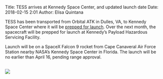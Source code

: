 Title: TESS arrives at Kennedy Space Center, and updated launch date
Date: 2018-02-15 2:01
Author: Elisa Quintana

TESS has been transported from Orbital ATK in Dulles, VA, to Kennedy Space Center where it will be [prepped for launch](https://www.nasa.gov/feature/goddard/2018/nasa-s-transiting-exoplanet-survey-satellite-arrives-at-kennedy-space-center-for-launch). Over the next month, the spacecraft will be prepped for launch at Kennedy’s Payload Hazardous Servicing Facility.

 Launch will be on a SpaceX Falcon 9 rocket from Cape Canaveral Air Force Station nearby NASA’s Kennedy Space Center in Florida. The launch will be no earlier than April 16, pending range approval.


<br/>
<img class="img-responsive" style="max-width:67%;" src="images/tess-at-ksc.jpg">
<br/>


